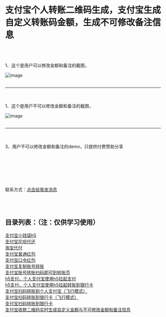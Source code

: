 # 支付宝个人转账二维码生成，支付宝生成自定义转账码金额，生成不可修改备注信息
<br/>
<br/>
<br/>
1、这个是用户可以修改金额和备注的截图，

![image](http://apppay.xyz.com/index/githubimg/zhifubao/11.png)
<br/>
<br/>
<hr/>
<br/>
<br/>
1、这个是用户不可以修改金额和备注的截图，

![image](http://apppay.xyz.com/index/githubimg/zhifubao/22.png)
<br/>
<br/>
<hr/>
<br/>
<br/>
3、用户不可以修改金额和备注的demo，只提供付费赞助分享
<br/>
<br/>
<br/>
<br/>
<br/>
<br/>
<br/>
<br/>
联系方式：<a target="_blank" href="http://apppay.xyz/qq.html">点击给我发消息</a>
<br/>
<br/>
<br/>
<br/>

目录列表：（注：仅供学习使用）<br/>
--
<a target="_blank" href="#">支付宝小钱袋h5</a><br/>
<a target="_blank" href="#">支付宝花呗代还</a><br/>
<a target="_blank" href="#">淘宝代付</a><br/>
<a target="_blank" href="#">支付宝普通红包</a><br/>
<a target="_blank" href="#">支付宝口令红包</a><br/>
<a target="_blank" href="#">支付宝复制账号转账</a><br/>
<a target="_blank" href="#">支付宝账号转账扫码即可到转账页</a><br/>
<a target="_blank" href="#">h5支付，个人支付宝使用h5拉起支付</a><br/>
<a target="_blank" href="#">h5支付，个人支付宝使用h5拉起转账到银行卡</a><br/>
<a target="_blank" href="#">支付宝扫码转账到个人支付宝（飞行模式）</a><br/>
<a target="_blank" href="#">支付宝扫码转账到银行卡（飞行模式）</a><br/>
<a target="_blank" href="#">支付宝扫码转账到银行卡</a><br/>
<a target="_blank" href="#">支付宝收款二维码实时生成自定义金额与不可修改金额和备注信息</a><br/>





